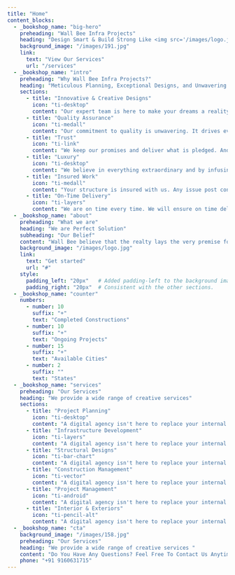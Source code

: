 ```yaml
---
title: "Home"
content_blocks:
  - _bookshop_name: "big-hero"
    preheading: "Wall Bee Infra Projects"
    heading: "Design Smart & Build Strong Like <img src='/images/logo.jpg' alt='Bee' style='height: 20px; width: auto;'>"
    background_image: "/images/191.jpg"
    link:
      text: "View Our Services"
      url: "/services"
  - _bookshop_name: "intro"
    preheading: "Why Wall Bee Infra Projects?"
    heading: "Meticulous Planning, Exceptional Designs, and Unwavering Commitment."
    sections:
      - title: "Innovative & Creative Designs"
        icon: "ti-desktop"
        content: "Our expert team is here to make your dreams a reality! With exceptional design and construction services, we deliver unparalleled results from start to finish. Let us help you create the perfect space for your needs today."
      - title: "Quality Assurance"
        icon: "ti-medall"
        content: "Our commitment to quality is unwavering. It drives every aspect of our work, ensuring excellence in all endeavors. Quality isn't just a goal; it's our guiding principle, leading to exceptional results in every project."
      - title: "Trust"
        icon: "ti-link"
        content: "We keep our promises and deliver what is pledged. And by doing so, we earned the unfaltering trust of our clients, partners and associates."
      - title: "Luxury"
        icon: "ti-desktop"
        content: "We believe in everything extraordinary and by infusing luxury into our offerings by virtue of design, locate and intricacies of architecture, we cater to the aspirations and dreams of our valued patrons."
      - title: "Insured Work"
        icon: "ti-medall"
        content: "Your structure is insured with us. Any issue post construction, no need to worry. We have your back; we are always available at a click/call away."
      - title: "On-Time Delivery"
        icon: "ti-layers"
        content: "We are on time every time. We will ensure on time delivery thus ensuring that there are no cost over runs."
  - _bookshop_name: "about"
    preheading: "What we are"
    heading: "We are Perfect Solution"
    subheading: "Our Belief"
    content: "Wall Bee believe that the realty lays the very premise for mankind. It gives us stability and catapults us to the heights of our aspirations."
    background_image: "/images/logo.jpg"
    link:
      text: "Get started"
      url: "#"
    style:
      padding_left: "20px"   # Added padding-left to the background image.
      padding_right: "20px"  # Consistent with the other sections.
  - _bookshop_name: "counter"
    numbers:
      - number: 10
        suffix: "+"
        text: "Completed Constructions"
      - number: 10
        suffix: "+"
        text: "Ongoing Projects"
      - number: 15
        suffix: "+"
        text: "Available Cities"
      - number: 2
        suffix: ""
        text: "States"
  - _bookshop_name: "services"
    preheading: "Our Services"
    heading: "We provide a wide range of creative services"
    sections:
      - title: "Project Planning"
        icon: "ti-desktop"
        content: "A digital agency isn't here to replace your internal team, we're here to partner."
      - title: "Infrastructure Development"
        icon: "ti-layers"
        content: "A digital agency isn't here to replace your internal team, we're here to partner."
      - title: "Structural Designs"
        icon: "ti-bar-chart"
        content: "A digital agency isn't here to replace your internal team, we're here to partner."
      - title: "Construction Management"
        icon: "ti-vector"
        content: "A digital agency isn't here to replace your internal team, we're here to partner."
      - title: "Project Management"
        icon: "ti-android"
        content: "A digital agency isn't here to replace your internal team, we're here to partner."
      - title: "Interior & Exteriors"
        icon: "ti-pencil-alt"
        content: "A digital agency isn't here to replace your internal team, we're here to partner."
  - _bookshop_name: "cta"
    background_image: "/images/158.jpg"
    preheading: "Our Services"
    heading: "We provide a wide range of creative services "
    content: "Do You Have Any Questions? Feel Free To Contact Us Anytime."
    phone: "+91 9160631715"
---
```

